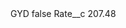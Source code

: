 <?xml version="1.0" encoding="UTF-8"?>
<CustomMetadata xmlns="http://soap.sforce.com/2006/04/metadata" xmlns:xsi="http://www.w3.org/2001/XMLSchema-instance" xmlns:xsd="http://www.w3.org/2001/XMLSchema">
    <label>GYD</label>
    <protected>false</protected>
    <values>
        <field>Rate__c</field>
        <value xsi:type="xsd:double">207.48</value>
    </values>
</CustomMetadata>
